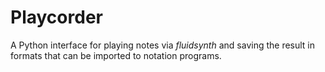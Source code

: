 # Playcorder

A Python interface for playing notes via _fluidsynth_ and saving the result in formats that can be imported to notation programs.
